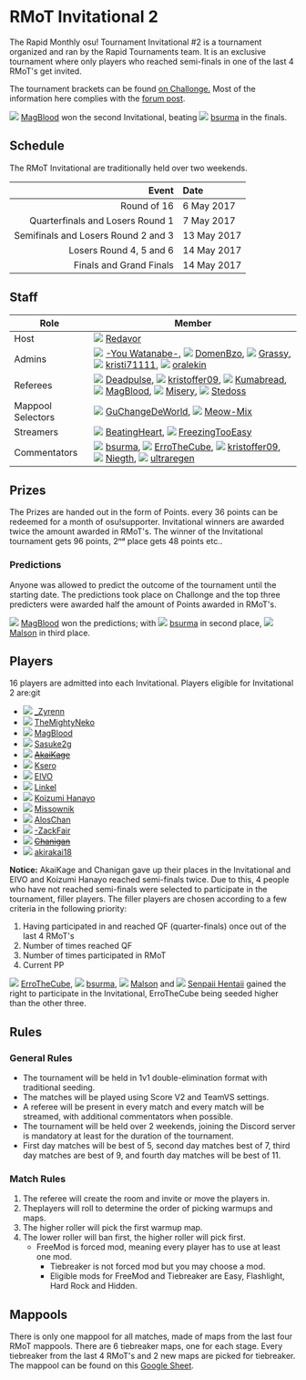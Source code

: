 # RMoT Invitational 2

The Rapid Monthly osu! Tournament Invitational \#2 is a tournament organized and ran by the Rapid Tournaments team.
It is an exclusive tournament where only players who reached semi-finals in one of the last 4 RMoT's get invited.

The tournament brackets can be found [on Challonge.](https://challonge.com/rmotinvitational2) Most of the information here complies with the [forum post](https://osu.ppy.sh/forum/t/589111).


![][flag_PL] [MagBlood](https://osu.ppy.sh/u/6178640) won the second Invitational, beating ![][flag_PL] [bsurma](https://osu.ppy.sh/u/509575) in the finals. 

## Schedule

The RMoT Invitational are traditionally held over two weekends.

| Event                               | Date        |
|------------------------------------:|:------------|
| Round of 16                         | 6 May 2017  |
| Quarterfinals and Losers Round 1    | 7 May 2017  |
| Semifinals and Losers Round 2 and 3 | 13 May 2017 |
| Losers Round 4, 5 and 6             | 14 May 2017 |
| Finals and Grand Finals             | 14 May 2017 |

## Staff

| Role              | Member                                                                                                                                                                                                                                                              |
|-------------------|---------------------------------------------------------------------------------------------------------------------------------------------------------------------------------------------------------------------------------------------------------------------|
| Host              | ![][flag_SI] [Redavor](https://osu.ppy.sh/u/3328606)                                                                                                                                                                                                |
| Admins            | ![][flag_US] [-You Watanabe-](https://osu.ppy.sh/u/3188911), ![][flag_SI] [DomenBzo](https://osu.ppy.sh/u/3450825), ![][flag_AU] [Grassy](https://osu.ppy.sh/u/8067959), ![][flag_SI] [kristi71111](https://osu.ppy.sh/u/3826105), ![][flag_TR] [oralekin](https://osu.ppy.sh/u/7631823)                                        |
| Referees          | ![][flag_PH] [Deadpulse](https://osu.ppy.sh/u/8575527), ![][flag_PH] [kristoffer09](https://osu.ppy.sh/u/3474344), ![][flag_SG] [Kumabread](https://osu.ppy.sh/u/7210491), ![][flag_PL] [MagBlood](https://osu.ppy.sh/u/6178640), ![][flag_PH] [Misery](https://osu.ppy.sh/u/7892873), ![][flag_GB] [Stedoss](https://osu.ppy.sh/u/8331546) |
| Mappool Selectors | ![][flag_TH] [GuChangeDeWorld](https://osu.ppy.sh/u/7125579), ![][flag_CA] [Meow-Mix](https://osu.ppy.sh/u/3021634)                                                                                                                                                                         |
| Streamers         | ![][flag_SE] [BeatingHeart](https://osu.ppy.sh/u/4586549), ![][flag_PL] [FreezingTooEasy](https://osu.ppy.sh/u/4022318)                                                                                                                                                                     |
| Commentators      | ![][flag_PL] [bsurma](https://osu.ppy.sh/u/509575), ![][flag_SE] [ErroTheCube](https://osu.ppy.sh/u/4425262), ![][flag_PH] [kristoffer09](https://osu.ppy.sh/u/3474344), ![][flag_DE] [Niegth](https://osu.ppy.sh/u/1991114), ![][flag_SI] [ultraregen](https://osu.ppy.sh/u/4106122)                                          |

## Prizes

The Prizes are handed out in the form of Points. every 36 points can be redeemed for a month of osu!supporter. Invitational winners are awarded twice the amount awarded in RMoT's.
The winner of the Invitational tournament gets 96 points, 2ⁿᵈ place gets 48 points etc..

### Predictions

Anyone was allowed to predict the outcome of the tournament until the starting date. The predictions took place on Challonge and the top three predicters were awarded half the amount of Points awarded in RMoT's.

![][flag_PL] [MagBlood](https://osu.ppy.sh/u/6178640) won the predictions; with ![][flag_PL] [bsurma](https://osu.ppy.sh/u/509575) in second place, ![][flag_PL] [Malson](https://osu.ppy.sh/u/6047395) in third place.

## Players

16 players are admitted into each Invitational. Players eligible for Invitational 2 are:git

* ![][flag_US] [_Zyrenn](https://osu.ppy.sh/u/8389508)
* ![][flag_ES] [TheMightyNeko](https://osu.ppy.sh/u/7469737)
* ![][flag_PL] [MagBlood](https://osu.ppy.sh/u/6178640)
* ![][flag_DE] [Sasuke2g](https://osu.ppy.sh/u/7460142)
* ![][flag_PL] [~~AkaiKage~~](https://osu.ppy.sh/u/5949241)
* ![][flag_IT] [Ksero](https://osu.ppy.sh/u/6926212)
* ![][flag_ES] [EIVO](https://osu.ppy.sh/u/8111395)
* ![][flag_AR] [Linkel](https://osu.ppy.sh/u/4267947)
* ![][flag_TR] [Koizumi Hanayo](https://osu.ppy.sh/u/1988584)
* ![][flag_PL] [Missownik](https://osu.ppy.sh/u/7714761)
* ![][flag_NO] [AlosChan](https://osu.ppy.sh/u/8240328)
* ![][flag_ES] [-ZackFair](https://osu.ppy.sh/u/4388820)
* ![][flag_CA] [~~Chanigan~~](https://osu.ppy.sh/u/3266120)
* ![][flag_ID] [akirakai18](https://osu.ppy.sh/u/2956814)

**Notice:** AkaiKage and Chanigan gave up their places in the Invitational and EIVO and Koizumi Hanayo reached semi-finals twice. Due to this, 4 people who have not reached semi-finals were selected to participate in the tournament, filler players.
The filler players are chosen according to a few criteria in the following priority:

1. Having participated in and reached QF (quarter-finals) once out of the last 4 RMoT's
1. Number of times reached QF
1. Number of times participated in RMoT
1. Current PP

![][flag_SE] [ErroTheCube](https://osu.ppy.sh/u/4425262), ![][flag_PL] [bsurma](https://osu.ppy.sh/u/509575), ![][flag_PL] [Malson](https://osu.ppy.sh/u/6047395) and ![][flag_NL] [Senpaii Hentaii](https://osu.ppy.sh/u/7093651) gained the right to participate in the Invitational, ErroTheCube being seeded higher than the other three.

## Rules

### General Rules

* The tournament will be held in 1v1 double-elimination format with traditional seeding.
* The matches will be played using Score V2 and TeamVS settings.
* A referee will be present in every match and every match will be streamed, with additional commentators when possible.
* The tournament will be held over 2 weekends, joining the Discord server is mandatory at least for the duration of the tournament.
* First day matches will be best of 5, second day matches best of 7, third day matches are best of 9, and fourth day matches will be best of 11. 

### Match Rules

1. The referee will create the room and invite or move the players in.
1. Theplayers will roll to determine the order of picking warmups and maps.
1. The higher roller will pick the first warmup map.
1. The lower roller will ban first, the higher roller will pick first.
    * FreeMod is forced mod, meaning every player has to use at least one mod.
      * Tiebreaker is not forced mod but you may choose a mod.
      * Eligible mods for FreeMod and Tiebreaker are Easy, Flashlight, Hard Rock and Hidden.

## Mappools

There is only one mappool for all matches, made of maps from the last four RMoT mappools.
There are 6 tiebreaker maps, one for each stage.
Every tiebreaker from the last 4 RMoT's and 2 new maps are picked for tiebreaker.
The mappool can be found on this [Google Sheet](https://docs.google.com/spreadsheets/d/1l2rR7m_h4suoXIwGPJzy78_0m8DbF0aO_W062f2U714/edit#gid=1984744872).

[flag_AR]: /wiki/shared/flag/AR.gif
[flag_AU]: /wiki/shared/flag/AU.gif
[flag_CA]: /wiki/shared/flag/CA.gif
[flag_DE]: /wiki/shared/flag/DE.gif
[flag_ES]: /wiki/shared/flag/ES.gif
[flag_GB]: /wiki/shared/flag/GB.gif
[flag_ID]: /wiki/shared/flag/ID.gif
[flag_IT]: /wiki/shared/flag/IT.gif
[flag_NL]: /wiki/shared/flag/NL.gif
[flag_NO]: /wiki/shared/flag/NO.gif
[flag_PH]: /wiki/shared/flag/PH.gif
[flag_PL]: /wiki/shared/flag/PL.gif
[flag_SE]: /wiki/shared/flag/SE.gif
[flag_SG]: /wiki/shared/flag/SG.gif
[flag_SI]: /wiki/shared/flag/SI.gif
[flag_TH]: /wiki/shared/flag/TH.gif
[flag_TR]: /wiki/shared/flag/TR.gif
[flag_US]: /wiki/shared/flag/US.gif
